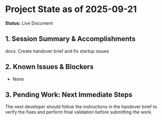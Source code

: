 # Project State as of 2025-09-21

**Status:** Live Document

## 1. Session Summary & Accomplishments
docs: Create handover brief and fix startup issues

## 2. Known Issues & Blockers
- None

## 3. Pending Work: Next Immediate Steps
The next developer should follow the instructions in the handover brief to verify the fixes and perform final validation before submitting the work.
